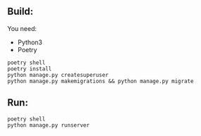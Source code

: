 ## Build:

You need: 
- Python3
- Poetry

```
poetry shell
poetry install
python manage.py createsuperuser
python manage.py makemigrations && python manage.py migrate
```

## Run:

```
poetry shell
python manage.py runserver
```
